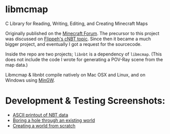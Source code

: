# libmcmap
C Library for Reading, Writing, Editing, and Creating Minecraft Maps

Originally published on the [Minecraft Forum](https://www.minecraftforum.net/forums/mapping-and-modding-java-edition/minecraft-tools/1266002-libmcmap-c-library-for-map-reading-writing-editing). The precursor to this project was discussed on [Flippeh's cNBT topic](https://www.minecraftforum.net/forums/mapping-and-modding-java-edition/minecraft-tools/1260544-cnbt-a-low-level-nbt-manipulation-library?page=2#c25). Since then it became a much bigger project, and eventually I got a request for the sourcecode.

Inside the repo are two projects; `libnbt` is a dependency of `libmcmap`. (This does not include the code I wrote for generating a POV-Ray scene from the map data.)

Libmcmap & libnbt compile natively on Mac OSX and Linux, and on Windows using [MinGW](http://mingw.org/).

# Development & Testing Screenshots:

* [ASCII printout of NBT data](https://www.dropbox.com/s/g1lup0ln3aay1s9/20140515a-screenshot.png?dl=1)
* [Boring a hole through an existing world](https://www.dropbox.com/s/yssy2en5kwjemk4/20140515b-screenshot.png?dl=1)
* [Creating a world from scratch](https://www.dropbox.com/s/hmewjgtepji59m7/20140515c-screenshot.png?dl=1)
